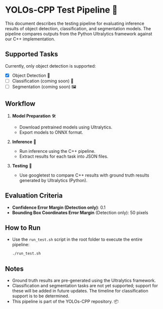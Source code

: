 # YOLOs-CPP Test Pipeline 🚀

This document describes the testing pipeline for evaluating inference results of object detection, classification, and segmentation models. The pipeline compares outputs from the Python Ultralytics framework against our C++ implementation.

## Supported Tasks

Currently, only object detection is supported:

- [x] Object Detection 🦾
- [ ] Classification (coming soon) 🧠
- [ ] Segmentation (coming soon) 🖼️

## Workflow

1. **Model Preparation** 🛠️  
    - Download pretrained models using Ultralytics.
    - Export models to ONNX format.

2. **Inference** 🤖  
    - Run inference using the C++ pipeline.
    - Extract results for each task into JSON files.

3. **Testing** 🧪  
    - Use googletest to compare C++ results with ground truth results generated by Ultralytics (Python).

## Evaluation Criteria

- **Confidence Error Margin (Detection only)**: 0.1  
- **Bounding Box Coordinates Error Margin** (Detection only): 50 pixels

## How to Run

- Use the `run_test.sh` script in the root folder to execute the entire pipeline:
  ```bash
  ./run_test.sh
  ```

## Notes

- Ground truth results are pre-generated using the Ultralytics framework.
- Classification and segmentation tasks are not yet supported; support for these will be added in future updates. The timeline for classification support is to be determined.
- This pipeline is part of the YOLOs-CPP repository. 📦

